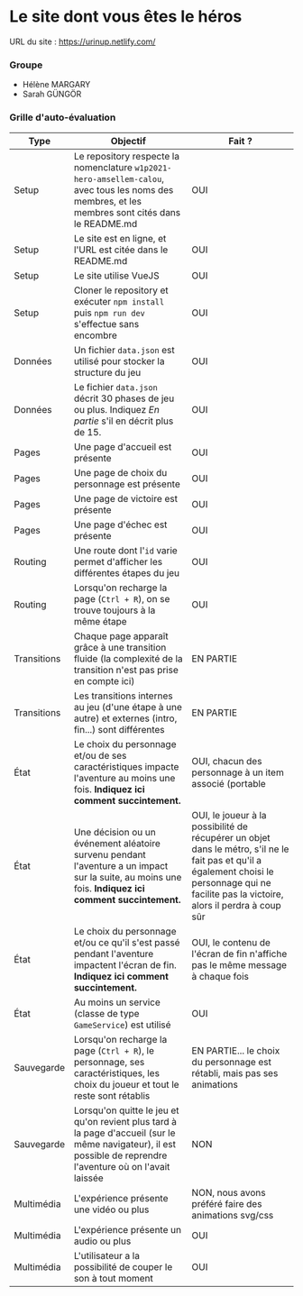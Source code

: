 # Le site dont vous êtes le héros

URL du site : https://urinup.netlify.com/

### Groupe

- Hélène MARGARY
- Sarah GÜNGÖR

### Grille d'auto-évaluation

| Type  | Objectif | Fait ? | 
| ----- | -------- | ------ |
| Setup | Le repository respecte la nomenclature `w1p2021-hero-amsellem-calou`, avec tous les noms des membres, et les membres sont cités dans le README.md | OUI |
| Setup | Le site est en ligne, et l'URL est citée dans le README.md | OUI |
| Setup | Le site utilise VueJS | OUI |
| Setup | Cloner le repository et exécuter `npm install` puis `npm run dev` s'effectue sans encombre | OUI |
| Données | Un fichier `data.json` est utilisé pour stocker la structure du jeu | OUI |
| Données | Le fichier `data.json` décrit 30 phases de jeu ou plus. Indiquez *En partie* s'il en décrit plus de 15. | OUI |
| Pages | Une page d'accueil est présente | OUI |
| Pages | Une page de choix du personnage est présente | OUI |
| Pages | Une page de victoire est présente | OUI |
| Pages | Une page d'échec est présente | OUI |
| Routing | Une route dont l'`id` varie permet d'afficher les différentes étapes du jeu | OUI |
| Routing | Lorsqu'on recharge la page (`Ctrl + R`), on se trouve toujours à la même étape | OUI |
| Transitions | Chaque page apparaît grâce à une transition fluide (la complexité de la transition n'est pas prise en compte ici) | EN PARTIE |
| Transitions | Les transitions internes au jeu (d'une étape à une autre) et externes (intro, fin...) sont différentes | EN PARTIE |
| État | Le choix du personnage et/ou de ses caractéristiques impacte l'aventure au moins une fois. **Indiquez ici comment succintement.** | OUI, chacun des personnage à un item associé (portable || journal) qui peuvent mener vers des chemins spécifiques. L'un des deux entrave d'avantage le chemin du joueur vers la victoire |
| État | Une décision ou un événement aléatoire survenu pendant l'aventure a un impact sur la suite, au moins une fois. **Indiquez ici comment succintement.** | OUI, le joueur à la possibilité de récupérer un objet dans le métro, s'il ne le fait pas et qu'il a également choisi le personnage qui ne facilite pas la victoire, alors il perdra à coup sûr |
| État | Le choix du personnage et/ou ce qu'il s'est passé pendant l'aventure impactent l'écran de fin. **Indiquez ici comment succintement.** | OUI, le contenu de l'écran de fin n'affiche pas le même message à chaque fois |
| État | Au moins un service (classe de type `GameService`) est utilisé | OUI |
| Sauvegarde | Lorsqu'on recharge la page (`Ctrl + R`), le personnage, ses caractéristiques, les choix du joueur et tout le reste sont rétablis | EN PARTIE... le choix du personnage est rétabli, mais pas ses animations |
| Sauvegarde | Lorsqu'on quitte le jeu et qu'on revient plus tard à la page d'accueil (sur le même navigateur), il est possible de reprendre l'aventure où on l'avait laissée | NON |
| Multimédia | L'expérience présente une vidéo ou plus | NON, nous avons préféré faire des animations svg/css |
| Multimédia | L'expérience présente un audio ou plus | OUI |
| Multimédia | L'utilisateur a la possibilité de couper le son à tout moment | OUI |